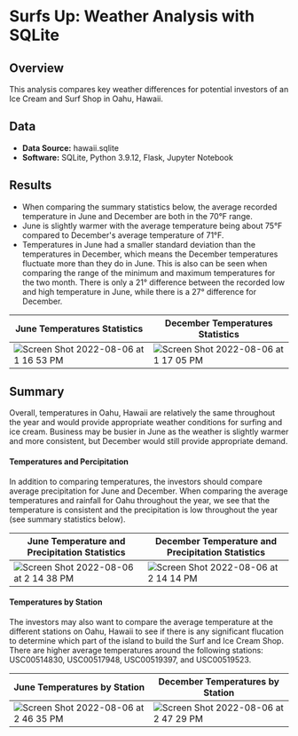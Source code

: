 # Surfs Up: Weather Analysis with SQLite

## Overview
This analysis compares key weather differences for potential investors of an Ice Cream and Surf Shop in Oahu, Hawaii. 

## Data
- **Data Source:** hawaii.sqlite
- **Software:** SQLite, Python 3.9.12, Flask, Jupyter Notebook

## Results
- When comparing the summary statistics below, the average recorded temperature in June and December are both in the 70°F range.
- June is slightly warmer with the average temperature being about 75°F compared to December's average temperature of 71°F. 
- Temperatures in June had a smaller standard deviation than the temperatures in December, which means the December temperatures fluctuate more than they do in June. This is also can be seen when comparing the range of the minimum and maximum temperatures for the two month. There is only a 21° difference between the recorded low and high temperature in June, while there is a 27° difference for December. 

| June Temperatures Statistics  | December Temperatures Statistics| 
|----------------------------|------------------------------|
|![Screen Shot 2022-08-06 at 1 16 53 PM](https://user-images.githubusercontent.com/106405775/183261179-4fcde6b3-b955-466a-a1a7-fb990f125e97.png)| ![Screen Shot 2022-08-06 at 1 17 05 PM](https://user-images.githubusercontent.com/106405775/183261188-a13ea2da-57e7-4ce0-a5ea-f14eba405eb2.png)|

## Summary
Overall, temperatures in Oahu, Hawaii are relatively the same throughout the year and would provide appropriate weather conditions for surfing and ice cream. Business may be busier in June as the weather is slightly warmer and more consistent, but December would still provide appropriate demand. 

#### Temperatures and Percipitation
In addition to comparing temperatures, the investors should compare average precipitation for June and December. When comparing the average temperatures and rainfall for Oahu throughout the year, we see that the temperature is consistent and the precipitation is low throughout the year (see summary statistics below).

| June Temperature and Precipitation Statistics| December Temperature and Precipitation Statistics|
|----------------------------------------------|--------------------------------------------------|
|![Screen Shot 2022-08-06 at 2 14 38 PM](https://user-images.githubusercontent.com/106405775/183263148-e79bd159-406c-4a13-9c82-9fb74a58631a.png)|![Screen Shot 2022-08-06 at 2 14 14 PM](https://user-images.githubusercontent.com/106405775/183263156-3ba39b96-c9e9-43ef-a8d9-65095e192a0d.png)|

#### Temperatures by Station
The investors may also want to compare the average temperature at the different stations on Oahu, Hawaii to see if there is any significant flucation to determine which part of the island to build the Surf and Ice Cream Shop. There are higher average temperatures around the following stations: USC00514830, USC00517948, USC00519397, and USC00519523.

| June Temperatures by Station | December Temperatures by Station|
|----------------------------------------------|--------------------------------------------------|
|![Screen Shot 2022-08-06 at 2 46 35 PM](https://user-images.githubusercontent.com/106405775/183264095-9efb021c-712d-475e-9d8b-620d2f1ef0fb.png)| ![Screen Shot 2022-08-06 at 2 47 29 PM](https://user-images.githubusercontent.com/106405775/183264104-d05bcb62-96d6-46bd-a6fd-612488a539ba.png)|
